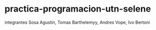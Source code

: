 # practica-programacion-utn-selene

integrantes
Sosa Agustin, Tomas Barthelemyy, Andres Vope, Ivo Bertoni
